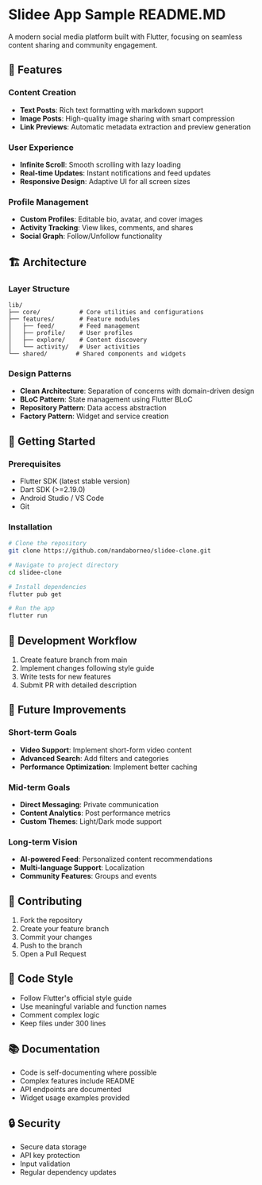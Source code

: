 # Slidee App Sample README.MD

A modern social media platform built with Flutter, focusing on seamless content sharing and community engagement.

## 📱 Features

### Content Creation
- **Text Posts**: Rich text formatting with markdown support
- **Image Posts**: High-quality image sharing with smart compression
- **Link Previews**: Automatic metadata extraction and preview generation

### User Experience
- **Infinite Scroll**: Smooth scrolling with lazy loading
- **Real-time Updates**: Instant notifications and feed updates
- **Responsive Design**: Adaptive UI for all screen sizes

### Profile Management
- **Custom Profiles**: Editable bio, avatar, and cover images
- **Activity Tracking**: View likes, comments, and shares
- **Social Graph**: Follow/Unfollow functionality

## 🏗 Architecture

### Layer Structure
```
lib/
├── core/           # Core utilities and configurations
├── features/       # Feature modules
│   ├── feed/       # Feed management
│   ├── profile/    # User profiles
│   ├── explore/    # Content discovery
│   └── activity/   # User activities
└── shared/        # Shared components and widgets
```

### Design Patterns
- **Clean Architecture**: Separation of concerns with domain-driven design
- **BLoC Pattern**: State management using Flutter BLoC
- **Repository Pattern**: Data access abstraction
- **Factory Pattern**: Widget and service creation

## 🚀 Getting Started

### Prerequisites
- Flutter SDK (latest stable version)
- Dart SDK (>=2.19.0)
- Android Studio / VS Code
- Git

### Installation
```bash
# Clone the repository
git clone https://github.com/nandaborneo/slidee-clone.git

# Navigate to project directory
cd slidee-clone

# Install dependencies
flutter pub get

# Run the app
flutter run
```

## 🔄 Development Workflow
1. Create feature branch from main
2. Implement changes following style guide
3. Write tests for new features
4. Submit PR with detailed description

## 🎯 Future Improvements

### Short-term Goals
- **Video Support**: Implement short-form video content
- **Advanced Search**: Add filters and categories
- **Performance Optimization**: Implement better caching

### Mid-term Goals
- **Direct Messaging**: Private communication
- **Content Analytics**: Post performance metrics
- **Custom Themes**: Light/Dark mode support

### Long-term Vision
- **AI-powered Feed**: Personalized content recommendations
- **Multi-language Support**: Localization
- **Community Features**: Groups and events

## 🤝 Contributing
1. Fork the repository
2. Create your feature branch
3. Commit your changes
4. Push to the branch
5. Open a Pull Request

## 📝 Code Style
- Follow Flutter's official style guide
- Use meaningful variable and function names
- Comment complex logic
- Keep files under 300 lines

## 📚 Documentation
- Code is self-documenting where possible
- Complex features include README
- API endpoints are documented
- Widget usage examples provided

## 🔒 Security
- Secure data storage
- API key protection
- Input validation
- Regular dependency updates
